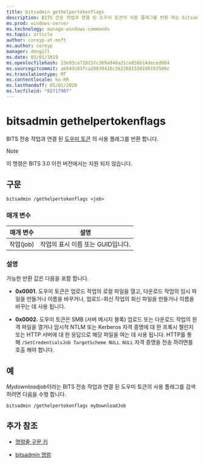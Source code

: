 ```yaml
---
title: bitsadmin gethelpertokenflags
description: BITS 전송 작업과 연결 된 도우미 토큰의 사용 플래그를 반환 하는 bitsadmin gethelpertokenflags 명령에 대 한 참조 항목입니다.
ms.prod: windows-server
ms.technology: manage-windows-commands
ms.topic: article
author: coreyp-at-msft
ms.author: coreyp
manager: dongill
ms.date: 03/01/2019
ms.openlocfilehash: 23e93ca71915fc369a940a21ce856b14deced004
ms.sourcegitcommit: ab64dc83fca28039416c26226815502d0193500c
ms.translationtype: MT
ms.contentlocale: ko-KR
ms.lasthandoff: 05/01/2020
ms.locfileid: "82717907"
---
```

# <a name="bitsadmin-gethelpertokenflags"></a>bitsadmin gethelpertokenflags

BITS 전송 작업과 연결 된 [도우미 토큰](https://docs.microsoft.com/windows/win32/bits/helper-tokens-for-bits-transfer-jobs) 의 사용 플래그를 반환 합니다.

> [!NOTE]
> 이 명령은 BITS 3.0 이전 버전에서는 지원 되지 않습니다.

## <a name="syntax"></a>구문

```
bitsadmin /gethelpertokenflags <job>
```

### <a name="parameters"></a>매개 변수

| 매개 변수 | 설명 |
| -------------- | -------------- |
| 작업(job) | 작업의 표시 이름 또는 GUID입니다. |

### <a name="remarks"></a>설명

가능한 반환 값은 다음을 포함 합니다.

- **0x0001.** 도우미 토큰은 업로드 작업의 로컬 파일을 열고, 다운로드 작업의 임시 파일을 만들거나 이름을 바꾸거나, 업로드-회신 작업의 회신 파일을 만들거나 이름을 바꾸는 데 사용 됩니다.

- **0x0002.** 도우미 토큰은 SMB (서버 메시지 블록) 업로드 또는 다운로드 작업의 원격 파일을 열거나 암시적 NTLM 또는 Kerberos 자격 증명에 대 한 프록시 챌린지 또는 HTTP 서버에 대 한 응답으로 해당 파일을 여는 데 사용 됩니다. HTTP를 통해 `/SetCredentialsJob TargetScheme NULL NULL` 자격 증명을 전송 하려면를 호출 해야 합니다.
  
## <a name="examples"></a>예

*Mydownloadjob*이라는 BITS 전송 작업과 연결 된 도우미 토큰의 사용 플래그를 검색 하려면 다음을 수행 합니다.

```
bitsadmin /gethelpertokenflags myDownloadJob
```

## <a name="additional-references"></a>추가 참조

- [명령줄 구문 키](command-line-syntax-key.md)

- [bitsadmin 명령](bitsadmin.md)

